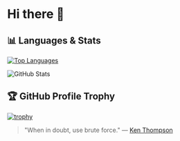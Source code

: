 # Hi there 👋

## 📊 Languages & Stats

[![Top Languages](https://github-readme-stats-git-masterrstaa-rickstaa.vercel.app/api/top-langs/?username=g8rdier&theme=dark&hide_border=true&include_all_commits=true&count_private=true&layout=compact)](https://github.com/g8rdier)

![GitHub Stats](https://github-readme-stats-git-masterrstaa-rickstaa.vercel.app/api?username=g8rdier&theme=dark&hide_border=true&include_all_commits=true&count_private=true)

## 🏆 GitHub Profile Trophy
[![trophy](https://github-profile-trophy.vercel.app/?username=g8rdier&theme=darkhub&no-frame=true&margin-w=15)](https://github.com/g8rdier)

> "When in doubt, use brute force." — [Ken Thompson](https://en.wikipedia.org/wiki/Ken_Thompson)
